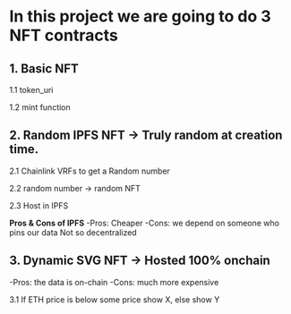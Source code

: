 # In this project we are going to do 3 NFT contracts

## 1. Basic NFT

1.1 token_uri

1.2 mint function

## 2. Random IPFS NFT -> Truly random at creation time.

2.1 Chainlink VRFs to get a Random number

2.2 random number -> random NFT

2.3 Host in IPFS

**Pros & Cons of IPFS**
-Pros: Cheaper
-Cons: we depend on someone who pins our data
        Not so decentralized

## 3. Dynamic SVG NFT -> Hosted 100% onchain
-Pros: the data is on-chain
-Cons: much more expensive

3.1 If ETH price is below some price show X, else show Y
